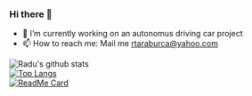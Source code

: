 ### Hi there 👋

- 🔭 I’m currently working on an autonomus driving car project
- 📫 How to reach me: Mail me <rtaraburca@yahoo.com>
<!--
**raduwolf12/raduwolf12** is a ✨ _special_ ✨ repository because its `README.md` (this file) appears on your GitHub profile.

Here are some ideas to get you started:

- 🔭 I’m currently working on web development
- 🌱 I’m currently learning ...
- 👯 I’m looking to collaborate on ...
- 🤔 I’m looking for help with ...
- 💬 Ask me about ...
- 📫 How to reach me: ...
- 😄 Pronouns: ...
- ⚡ Fun fact: ...
-->
![Radu's github stats](https://github-readme-stats.vercel.app/api?username=raduwolf12&count_private=true&show_icons=true&theme=radical)
<br>
[![Top Langs](https://github-readme-stats.vercel.app/api/top-langs/?username=raduwolf12&langs_count=8)]()
<br>
[![ReadMe Card](https://github-readme-stats.vercel.app/api/pin/?username=raduwolf12&repo=Vacantion-planer)](https://github.com/raduwolf12/Vacantion-planer)
